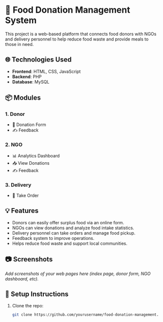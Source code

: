 # 🍲 Food Donation Management System

This project is a web-based platform that connects food donors with NGOs and delivery personnel to help reduce food waste and provide meals to those in need.

## 🌐 Technologies Used
- **Frontend**: HTML, CSS, JavaScript
- **Backend**: PHP
- **Database**: MySQL

## 📦 Modules

### 1. Donor
- 📝 Donation Form
- ✍️ Feedback

### 2. NGO
- 📊 Analytics Dashboard
- 📥 View Donations
- ✍️ Feedback

### 3. Delivery
- 🚚 Take Order

## 💡 Features
- Donors can easily offer surplus food via an online form.
- NGOs can view donations and analyze food intake statistics.
- Delivery personnel can take orders and manage food pickup.
- Feedback system to improve operations.
- Helps reduce food waste and support local communities.

## 📷 Screenshots
_Add screenshots of your web pages here (index page, donor form, NGO dashboard, etc)._

## 🔧 Setup Instructions
1. Clone the repo:
   ```bash
   git clone https://github.com/yourusername/food-donation-management.git
